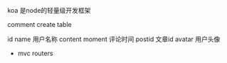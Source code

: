 koa 是node的轻量级开发框架

comment create table

id
name 用户名称
content
moment 评论时间
postid 文章id
avatar 用户头像



- mvc 
    routers
